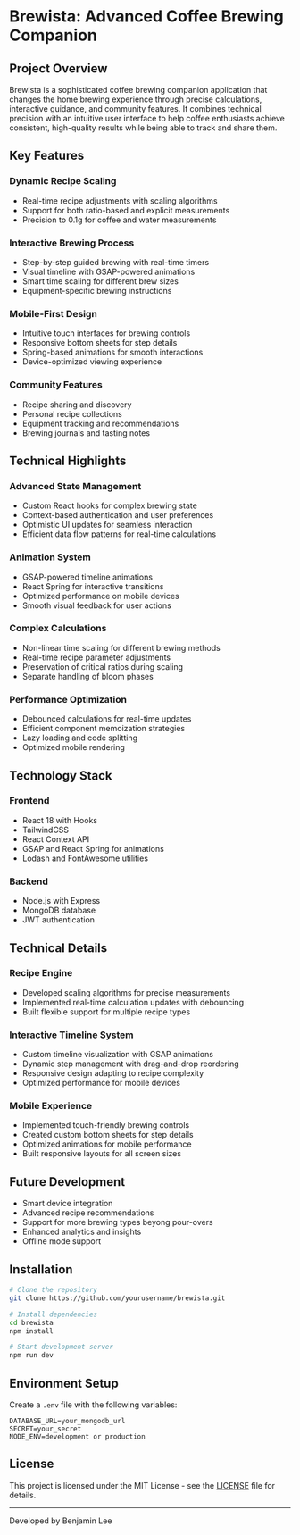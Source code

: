 # Brewista: Advanced Coffee Brewing Companion

## Project Overview

Brewista is a sophisticated coffee brewing companion application that changes the home brewing experience through precise calculations, interactive guidance, and community features. It combines technical precision with an intuitive user interface to help coffee enthusiasts achieve consistent, high-quality results while being able to track and share them.

## Key Features

### Dynamic Recipe Scaling 
- Real-time recipe adjustments with scaling algorithms
- Support for both ratio-based and explicit measurements
- Precision to 0.1g for coffee and water measurements

### Interactive Brewing Process
- Step-by-step guided brewing with real-time timers
- Visual timeline with GSAP-powered animations
- Smart time scaling for different brew sizes
- Equipment-specific brewing instructions

### Mobile-First Design
- Intuitive touch interfaces for brewing controls
- Responsive bottom sheets for step details
- Spring-based animations for smooth interactions
- Device-optimized viewing experience

### Community Features
- Recipe sharing and discovery
- Personal recipe collections
- Equipment tracking and recommendations
- Brewing journals and tasting notes

## Technical Highlights

### Advanced State Management
- Custom React hooks for complex brewing state
- Context-based authentication and user preferences
- Optimistic UI updates for seamless interaction
- Efficient data flow patterns for real-time calculations

### Animation System
- GSAP-powered timeline animations
- React Spring for interactive transitions
- Optimized performance on mobile devices
- Smooth visual feedback for user actions

### Complex Calculations
- Non-linear time scaling for different brewing methods
- Real-time recipe parameter adjustments
- Preservation of critical ratios during scaling
- Separate handling of bloom phases

### Performance Optimization
- Debounced calculations for real-time updates
- Efficient component memoization strategies
- Lazy loading and code splitting
- Optimized mobile rendering

## Technology Stack

### Frontend
- React 18 with Hooks
- TailwindCSS
- React Context API
- GSAP and React Spring for animations
- Lodash and FontAwesome utilities

### Backend
- Node.js with Express
- MongoDB database
- JWT authentication

## Technical Details

### Recipe Engine
- Developed scaling algorithms for precise measurements
- Implemented real-time calculation updates with debouncing
- Built flexible support for multiple recipe types

### Interactive Timeline System
- Custom timeline visualization with GSAP animations
- Dynamic step management with drag-and-drop reordering
- Responsive design adapting to recipe complexity
- Optimized performance for mobile devices

### Mobile Experience
- Implemented touch-friendly brewing controls
- Created custom bottom sheets for step details
- Optimized animations for mobile performance
- Built responsive layouts for all screen sizes

## Future Development

- Smart device integration
- Advanced recipe recommendations
- Support for more brewing types beyong pour-overs
- Enhanced analytics and insights
- Offline mode support

## Installation

```bash
# Clone the repository
git clone https://github.com/yourusername/brewista.git

# Install dependencies
cd brewista
npm install

# Start development server
npm run dev
```

## Environment Setup
Create a `.env` file with the following variables:
```
DATABASE_URL=your_mongodb_url
SECRET=your_secret
NODE_ENV=development or production
```



## License

This project is licensed under the MIT License - see the [LICENSE](LICENSE) file for details.

---

Developed by Benjamin Lee